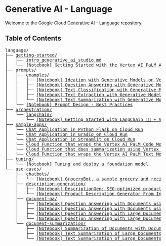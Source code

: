# Generative AI - Language

Welcome to the Google Cloud [Generative AI](https://cloud.google.com/ai/generative-ai/) - Language repository.

## Table of Contents

<!-- markdownlint-disable MD033 -->
<pre>
language/
├── <a href="getting-started">getting-started/</a>
│   ├── <a href="getting-started/intro_generative_ai_studio.md">intro_generative_ai_studio.md</a>
│   └── <a href="getting-started/intro_palm_api.ipynb">[Notebook] Getting Started with the Vertex AI PaLM API & Python SDK</a>
├── <a href="prompts">prompts/</a>
│   ├── <a href="prompts/examples">examples/</a>
│   │   ├── <a href="prompts/examples/ideation.ipynb">[Notebook] Ideation with Generative Models on Vertex AI</a>
│   │   ├── <a href="prompts/examples/question_answering.ipynb">[Notebook] Question Answering with Generative Models on Vertex AI</a>
│   │   ├── <a href="prompts/examples/text_classification.ipynb">[Notebook] Text Classification with Generative Models on Vertex AI</a>
│   │   ├── <a href="prompts/examples/text_extraction.ipynb">[Notebook] Text Extraction with Generative Models on Vertex AI</a>
│   │   └── <a href="prompts/examples/text_summarization.ipynb">[Notebook] Text Summarization with Generative Models on Vertex AI</a>
│   └── <a href="prompts/intro_prompt_design.ipynb">[Notebook] Prompt Design - Best Practices</a>
├── <a href="orchestration">orchestration/</a>
│   └── <a href="orchestration/langchain">langchain/</a>
│       └── <a href="orchestration/langchain/intro_langchain_palm_api.ipynb">[Notebook] Getting Started with LangChain 🦜️🔗 + Vertex AI PaLM API</a>
├── <a href="sample-apps">sample-apps/</a>
│   └── <a href="sample-apps/chat-flask-cloudrun/">Chat Application in Python Flask on Cloud Run</a>
│   └── <a href="sample-apps/chat-gradio/">Chat Application in Gradio on Cloud Run</a>
│   └── <a href="sample-apps/chat-streamlit/">Chat Application in Streamlit on Cloud Run</a>
│   └── <a href="sample-apps/code-predict-cloudfunction/">Cloud Function that wraps the Vertex AI PaLM Code Model</a>
│   └── <a href="sample-apps/summarization-gcs-cloudfunction/">Cloud Function that does summarization using Vertex AI PaLM Text Model</a>
│   └── <a href="sample-apps/text-predict-cloudfunction/">Cloud Function that wraps the Vertex AI PaLM Text Model</a>
├── <a href="tuning">tuning/</a>
│   └── <a href="tuning_text_bison.ipynb">[Notebook] Tuning and deploy a foundation model</a>
└── <a href="use-cases">use-cases/</a>
    ├── <a href="use-cases/chatbots">chatbots/</a>
    │   └── <a href="use-cases/chatbots/grocerybot_assistant.ipynb">[Notebook] GroceryBot, a sample grocery and recipe assistant - RAG + ReAct</a>
    ├── <a href="use-cases/description-generation">description-generation/</a>
    │   ├── <a href="use-cases/description-generation/product_description_generator_attributes_to_text.ipynb">[Notebook] DescriptionGen: SEO-optimized product decription generation for retail using LangChain 🦜🔗</a>
    │   └── <a href="use-cases/description-generation/product_description_generator_image.ipynb">[Notebook] Product Description Generator From Image</a>
    ├── <a href="use-cases/document-qa">document-qa/</a>
    │   ├── <a href="use-cases/document-qa/question_answering_documentai_matching_engine_palm.ipynb">[Notebook] Question answering with Documents using Document AI, Matching Engine, and PaLM</a>
    │   ├── <a href="use-cases/document-qa/question_answering_documentai_vector_store_palm.ipynb">[Notebook] Question Answering with Documents using LangChain 🦜️🔗 and Vertex AI Matching Engine</a>
    │   ├── <a href="use-cases/document-qa/question_answering_documents.ipynb">[Notebook] Question Answering with Large Documents</a>
    │   └── <a href="use-cases/document-qa/question_answering_documents_langchain.ipynb">[Notebook] Question Answering with Large Documents using LangChain 🦜🔗</a>
    └── <a href="use-cases/document-summarization">document-summarization/</a>
        ├── <a href="use-cases/document-summarization/summarization_with_documentai.ipynb">[Notebook] Summarization of Documents with Document AI</a>
        ├── <a href="use-cases/document-summarization/summarization_large_documents.ipynb">[Notebook] Text Summarization of Large Documents</a>
        └── <a href="use-cases/document-summarization/summarization_large_documents_langchain.ipynb">[Notebook] Text Summarization of Large Documents using LangChain 🦜🔗</a>
</pre>
